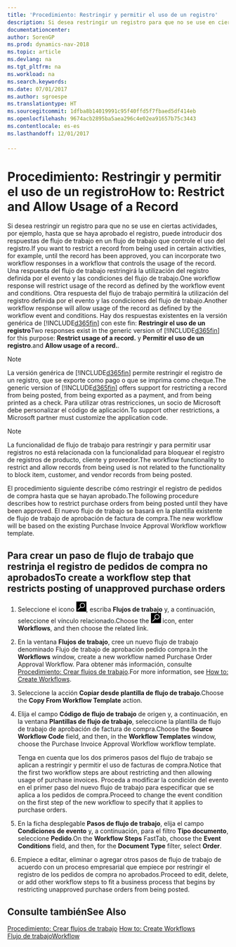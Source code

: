 ```yaml
---
title: 'Procedimiento: Restringir y permitir el uso de un registro'
description: Si desea restringir un registro para que no se use en ciertas actividades, por ejemplo, hasta que se haya aprobado el registro, puede introducir dos respuestas de flujo de trabajo en un flujo de trabajo que controle el uso del registro.
documentationcenter: 
author: SorenGP
ms.prod: dynamics-nav-2018
ms.topic: article
ms.devlang: na
ms.tgt_pltfrm: na
ms.workload: na
ms.search.keywords: 
ms.date: 07/01/2017
ms.author: sgroespe
ms.translationtype: HT
ms.sourcegitcommit: 1dfba8b14019991c95f40ffd5f7fbaed5df414eb
ms.openlocfilehash: 9674acb2895ba5aea296c4e02ea91657b75c3443
ms.contentlocale: es-es
ms.lasthandoff: 12/01/2017

---
```

# <a name="how-to-restrict-and-allow-usage-of-a-record"></a><span data-ttu-id="555bf-103">Procedimiento: Restringir y permitir el uso de un registro</span><span class="sxs-lookup"><span data-stu-id="555bf-103">How to: Restrict and Allow Usage of a Record</span></span>
<span data-ttu-id="555bf-104">Si desea restringir un registro para que no se use en ciertas actividades, por ejemplo, hasta que se haya aprobado el registro, puede introducir dos respuestas de flujo de trabajo en un flujo de trabajo que controle el uso del registro.</span><span class="sxs-lookup"><span data-stu-id="555bf-104">If you want to restrict a record from being used in certain activities, for example, until the record has been approved, you can incorporate two workflow responses in a workflow that controls the usage of the record.</span></span> <span data-ttu-id="555bf-105">Una respuesta del flujo de trabajo restringirá la utilización del registro definida por el evento y las condiciones del flujo de trabajo.</span><span class="sxs-lookup"><span data-stu-id="555bf-105">One workflow response will restrict usage of the record as defined by the workflow event and conditions.</span></span> <span data-ttu-id="555bf-106">Otra respuesta del flujo de trabajo permitirá la utilización del registro definida por el evento y las condiciones del flujo de trabajo.</span><span class="sxs-lookup"><span data-stu-id="555bf-106">Another workflow response will allow usage of the record as defined by the workflow event and conditions.</span></span> <span data-ttu-id="555bf-107">Hay dos respuestas existentes en la versión genérica de [!INCLUDE[d365fin](includes/d365fin_md.md)] con este fin: **Restringir el uso de un registro**</span><span class="sxs-lookup"><span data-stu-id="555bf-107">Two responses exist in the generic version of [!INCLUDE[d365fin](includes/d365fin_md.md)] for this purpose: **Restrict usage of a record.**</span></span> <span data-ttu-id="555bf-108">y **Permitir el uso de un registro**.</span><span class="sxs-lookup"><span data-stu-id="555bf-108">and **Allow usage of a record.**.</span></span>

> [!NOTE]  
>  <span data-ttu-id="555bf-109">La versión genérica de [!INCLUDE[d365fin](includes/d365fin_md.md)] permite restringir el registro de un registro, que se exporte como pago o que se imprima como cheque.</span><span class="sxs-lookup"><span data-stu-id="555bf-109">The generic version of [!INCLUDE[d365fin](includes/d365fin_md.md)] offers support for restricting a record from being posted, from being exported as a payment, and from being printed as a check.</span></span> <span data-ttu-id="555bf-110">Para utilizar otras restricciones, un socio de Microsoft debe personalizar el código de aplicación.</span><span class="sxs-lookup"><span data-stu-id="555bf-110">To support other restrictions, a Microsoft partner must customize the application code.</span></span>  

> [!NOTE]  
>  <span data-ttu-id="555bf-111">La funcionalidad de flujo de trabajo para restringir y para permitir usar registros no está relacionada con la funcionalidad para bloquear el registro de registros de producto, cliente y proveedor.</span><span class="sxs-lookup"><span data-stu-id="555bf-111">The workflow functionality to restrict and allow records from being used is not related to the functionality to block item, customer, and vendor records from being posted.</span></span>

<span data-ttu-id="555bf-112">El procedimiento siguiente describe cómo restringir el registro de pedidos de compra hasta que se hayan aprobado.</span><span class="sxs-lookup"><span data-stu-id="555bf-112">The following procedure describes how to restrict purchase orders from being posted until they have been approved.</span></span> <span data-ttu-id="555bf-113">El nuevo flujo de trabajo se basará en la plantilla existente de flujo de trabajo de aprobación de factura de compra.</span><span class="sxs-lookup"><span data-stu-id="555bf-113">The new workflow will be based on the existing Purchase Invoice Approval Workflow workflow template.</span></span>  

## <a name="to-create-a-workflow-step-that-restricts-posting-of-unapproved-purchase-orders"></a><span data-ttu-id="555bf-114">Para crear un paso de flujo de trabajo que restrinja el registro de pedidos de compra no aprobados</span><span class="sxs-lookup"><span data-stu-id="555bf-114">To create a workflow step that restricts posting of unapproved purchase orders</span></span>  
1. <span data-ttu-id="555bf-115">Seleccione el icono ![Buscar página o informe](media/ui-search/search_small.png "icono Buscar página o informe"), escriba **Flujos de trabajo** y, a continuación, seleccione el vínculo relacionado.</span><span class="sxs-lookup"><span data-stu-id="555bf-115">Choose the ![Search for Page or Report](media/ui-search/search_small.png "Search for Page or Report icon") icon, enter **Workflows**, and then choose the related link.</span></span>  
2. <span data-ttu-id="555bf-116">En la ventana **Flujos de trabajo**, cree un nuevo flujo de trabajo denominado Flujo de trabajo de aprobación pedido compra.</span><span class="sxs-lookup"><span data-stu-id="555bf-116">In the **Workflows** window, create a new workflow named Purchase Order Approval Workflow.</span></span> <span data-ttu-id="555bf-117">Para obtener más información, consulte [Procedimiento: Crear flujos de trabajo](across-how-to-create-workflows.md).</span><span class="sxs-lookup"><span data-stu-id="555bf-117">For more information, see [How to: Create Workflows](across-how-to-create-workflows.md).</span></span>  
3. <span data-ttu-id="555bf-118">Seleccione la acción **Copiar desde plantilla de flujo de trabajo**.</span><span class="sxs-lookup"><span data-stu-id="555bf-118">Choose the **Copy From Workflow Template** action.</span></span>  
4. <span data-ttu-id="555bf-119">Elija el campo **Código de flujo de trabajo** de origen y, a continuación, en la ventana **Plantillas de flujo de trabajo**, seleccione la plantilla de flujo de trabajo de aprobación de factura de compra.</span><span class="sxs-lookup"><span data-stu-id="555bf-119">Choose the **Source Workflow Code** field, and then, in the **Workflow Templates** window, choose the Purchase Invoice Approval Workflow workflow template.</span></span>  

     <span data-ttu-id="555bf-120">Tenga en cuenta que los dos primeros pasos del flujo de trabajo se aplican a restringir y permitir el uso de facturas de compra.</span><span class="sxs-lookup"><span data-stu-id="555bf-120">Notice that the first two workflow steps are about restricting and then allowing usage of purchase invoices.</span></span> <span data-ttu-id="555bf-121">Proceda a modificar la condición del evento en el primer paso del nuevo flujo de trabajo para especificar que se aplica a los pedidos de compra.</span><span class="sxs-lookup"><span data-stu-id="555bf-121">Proceed to change the event condition on the first step of the new workflow to specify that it applies to purchase orders.</span></span>  
5. <span data-ttu-id="555bf-122">En la ficha desplegable **Pasos de flujo de trabajo**, elija el campo **Condiciones de evento** y, a continuación, para el filtro **Tipo documento**, seleccione **Pedido**.</span><span class="sxs-lookup"><span data-stu-id="555bf-122">On the **Workflow Steps** FastTab, choose the **Event Conditions** field, and then, for the **Document Type** filter, select **Order**.</span></span>  
6. <span data-ttu-id="555bf-123">Empiece a editar, eliminar o agregar otros pasos de flujo de trabajo de acuerdo con un proceso empresarial que empiece por restringir el registro de los pedidos de compra no aprobados.</span><span class="sxs-lookup"><span data-stu-id="555bf-123">Proceed to edit, delete, or add other workflow steps to fit a business process that begins by restricting unapproved purchase orders from being posted.</span></span>  

## <a name="see-also"></a><span data-ttu-id="555bf-124">Consulte también</span><span class="sxs-lookup"><span data-stu-id="555bf-124">See Also</span></span>  
<span data-ttu-id="555bf-125">[Procedimiento: Crear flujos de trabajo](across-how-to-create-workflows.md) </span><span class="sxs-lookup"><span data-stu-id="555bf-125">[How to: Create Workflows](across-how-to-create-workflows.md) </span></span>  
[<span data-ttu-id="555bf-126">Flujo de trabajo</span><span class="sxs-lookup"><span data-stu-id="555bf-126">Workflow</span></span>](across-workflow.md)   


